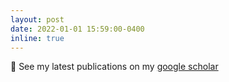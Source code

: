```yaml
---
layout: post
date: 2022-01-01 15:59:00-0400
inline: true
---
```


📝 See my latest publications on my <a href='https://scholar.google.com/citations?user=qDLJfiMAAAAJ&hl=en&oi=ao'>google scholar</a>

